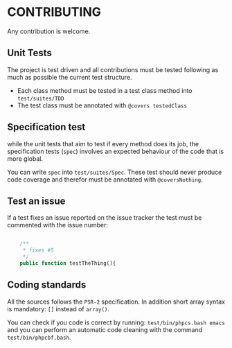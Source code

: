 CONTRIBUTING
============

Any contribution is welcome.

Unit Tests
----------

The project is test driven and all contributions must be tested following as much as possible the current test structure.

- Each class method must be tested in a test class method into ``test/suites/TDD``
- The test class must be annotated with ``@covers testedClass``


Specification test
------------------

while the unit tests that aim to test if every method does its job, 
the specification tests (``spec``) involves an expected behaviour of the code that is more global.

You can write ``spec`` into ``test/suites/Spec``. These test should never produce code coverage and therefor must 
be annotated with ``@coversNothing``.

Test an issue
-------------

If a test fixes an issue reported on the issue tracker the test must be commented with the issue number:

```php

    /**
     * fixes #5
     */
    public function testTheThing(){

```


Coding standards
----------------

All the sources follows the ``PSR-2`` specification. 
In addition short array syntax is mandatory: ``[]`` instead of ``array()``.

You can check if you code is correct by running: ``test/bin/phpcs.bash emacs`` and you
can perform an automatic code cleaning with the command ``test/bin/phpcbf.bash``.
